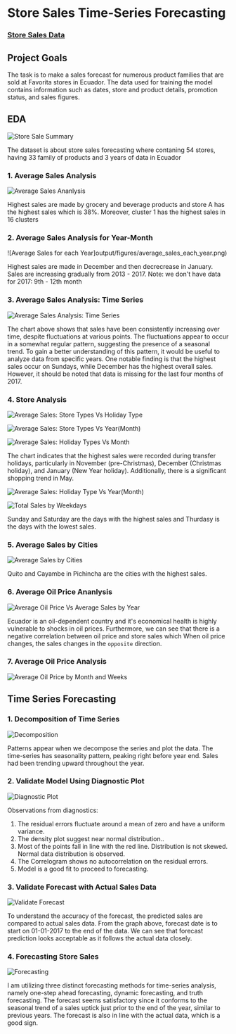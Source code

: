 # Store Sales Time-Series Forecasting

### [Store Sales Data](https://www.kaggle.com/competitions/store-sales-time-series-forecasting)

## Project Goals

The task is to make a sales forecast for numerous product families that are sold at Favorita stores in Ecuador. The data used for training the model contains information such as dates, store and product details, promotion status, and sales figures.
## EDA
![Store Sale Summary](output/figures/store_sales_summary.png)

The dataset is about store sales forecasting where contaning 54 stores, having 33 family of products and 3 years of data in Ecuador

### 1. Average Sales Analysis

![Average Sales Ananlysis](output/figures/average_sales_analysis.png)

Highest sales are made by grocery and beverage products and store A has the highest sales which is 38%. Moreover, cluster 1 has the highest sales in 16 clusters

### 2. Average Sales Analysis for Year-Month

![Average Sales for each Year]output/figures/average_sales_each_year.png)

Highest sales are made in December and then decrecrease in January. Sales are increasing gradually from 2013 - 2017. Note: we don't have data for 2017: 9th - 12th month 

### 3. Average Sales Analysis: Time Series

![Average Sales Analysis: Time Series](output/figures/average_sales_analysis_time_series.png)

The chart above shows that sales have been consistently increasing over time, despite fluctuations at various points. The fluctuations appear to occur in a somewhat regular pattern, suggesting the presence of a seasonal trend. To gain a better understanding of this pattern, it would be useful to analyze data from specific years. One notable finding is that the highest sales occur on Sundays, while December has the highest overall sales. However, it should be noted that data is missing for the last four months of 2017.

### 4. Store Analysis

![Average Sales: Store Types Vs Holiday Type](output/figures/average_sales_store_holiday.png)

![Average Sales: Store Types Vs Year(Month)](output/figures/average_sales_store_year.png)

![Average Sales: Holiday Types Vs Month](output/figures/average_sales_holiday_month.png)

The chart indicates that the highest sales were recorded during transfer holidays, particularly in November (pre-Christmas), December (Christmas holiday), and January (New Year holiday). Additionally, there is a significant shopping trend in May.

![Average Sales: Holiday Type Vs Year(Month)](output/figures/average_sales_holiday_year.png)

![Total Sales by Weekdays](output/figures/Total_Sales_by_Weekday_and_Year.png)

Sunday and Saturday are the days with the highest sales and Thurdasy is the days with the lowest sales.

### 5. Average Sales by Cities

![Average Sales by Cities](output/figures/average_sales_by_cities.png)

Quito and Cayambe in Pichincha are the cities with the highest sales.

### 6. Average Oil Price Ananlysis

![Average Oil Price Vs Average Sales by Year](output/figures/Average_Sales_and_Oil_Price_by_Year.png)

Ecuador is an oil-dependent country and it's economical health is highly vulnerable to shocks in oil prices. Furthermore, we can see that there is a negative correlation between oil price and store sales which When oil price changes, the sales changes in the `opposite` direction.

### 7. Average Oil Price Analysis

![Average Oil Price by Month and Weeks](output/figures/average_oil_price_month_quarter.png)

## Time Series Forecasting

### 1. Decomposition of Time Series

![Decomposition](output/figures/decomposition.png)

Patterns appear when we decompose the series and plot the data. The time-series has seasonality pattern, peaking right before year end. Sales had been trending upward throughout the year.

### 2. Validate Model Using Diagnostic Plot

![Diagnostic Plot](output/figures/diagnostics.png)

Observations from diagnostics:
1. The residual errors fluctuate around a mean of zero and have a uniform variance.
2. The density plot suggest near normal distribution..
3. Most of the points fall in line with the red line. Distribution is not skewed. Normal data distribution is observed.
4. The Correlogram shows no autocorrelation on the residual errors.
5. Model is a good fit to proceed to forecasting.

### 3. Validate Forecast with Actual Sales Data

![Validate Forecast](output/figures/prediction.png)

To understand the accuracy of the forecast, the predicted sales are compared to actual sales data. From the graph above, forecast date is to start on 01-01-2017 to the end of the data. We can see that forecast prediction looks acceptable as it follows the actual data closely.

### 4. Forecasting Store Sales

![Forecasting](output/figures/prediction2.png)

I am utilizing three distinct forecasting methods for time-series analysis, namely one-step ahead forecasting, dynamic forecasting, and truth forecasting. The forecast seems satisfactory since it conforms to the seasonal trend of a sales uptick just prior to the end of the year, similar to previous years. The forecast is also in line with the actual data, which is a good sign.



